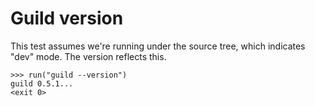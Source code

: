 # Guild version

This test assumes we're running under the source tree, which indicates
"dev" mode. The version reflects this.

    >>> run("guild --version")
    guild 0.5.1...
    <exit 0>
